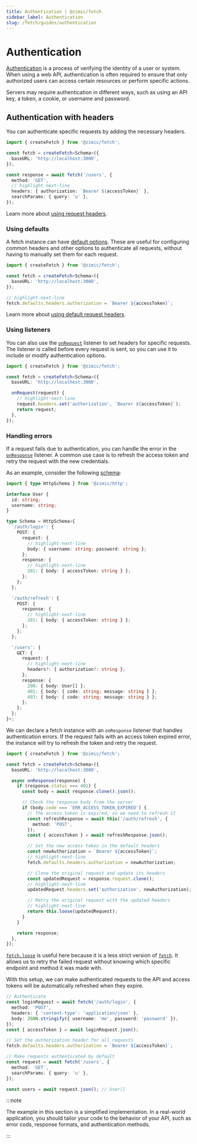 ```yaml
---
title: Authentication | @zimic/fetch
sidebar_label: Authentication
slug: /fetch/guides/authentication
---
```


# Authentication

[Authentication](https://developer.mozilla.org/docs/Web/HTTP/Guides/Authentication) is a process of verifying the
identity of a user or system. When using a web API, authentication is often required to ensure that only authorized
users can access certain resources or perform specific actions.

Servers may require authentication in different ways, such as using an API key, a token, a cookie, or username and
password.

## Authentication with headers

You can authenticate specific requests by adding the necessary headers.

```ts
import { createFetch } from '@zimic/fetch';

const fetch = createFetch<Schema>({
  baseURL: 'http://localhost:3000',
});

const response = await fetch('/users', {
  method: 'GET',
  // highlight-next-line
  headers: { authorization: `Bearer ${accessToken}` },
  searchParams: { query: 'u' },
});
```

Learn more about [using request headers](/docs/zimic-fetch/guides/1-headers.md#using-request-headers).

### Using defaults

A fetch instance can have [default options](/docs/zimic-fetch/api/2-fetch.md#defaults). These are useful for configuring
common headers and other options to authenticate all requests, without having to manually set them for each request.

```ts
import { createFetch } from '@zimic/fetch';

const fetch = createFetch<Schema>({
  baseURL: 'http://localhost:3000',
});

// highlight-next-line
fetch.defaults.headers.authorization = `Bearer ${accessToken}`;
```

Learn more about [using default request headers](/docs/zimic-fetch/guides/1-headers.md#using-default-request-headers).

### Using listeners

You can also use the [`onRequest`](/docs/zimic-fetch/api/2-fetch.md#onrequest) listener to set headers for specific
requests. The listener is called before every request is sent, so you can use it to include or modify authentication
options.

```ts
import { createFetch } from '@zimic/fetch';

const fetch = createFetch<Schema>({
  baseURL: 'http://localhost:3000',

  onRequest(request) {
    // highlight-next-line
    request.headers.set('authorization', `Bearer ${accessToken}`);
    return request;
  },
});
```

### Handling errors

If a request fails due to authentication, you can handle the error in the
[`onResponse`](/docs/zimic-fetch/api/2-fetch.md#onresponse) listener. A common use case is to refresh the access token
and retry the request with the new credentials.

As an example, consider the following [schema](/docs/zimic-http/guides/1-schemas.md):

```ts title='schema.ts'
import { type HttpSchema } from '@zimic/http';

interface User {
  id: string;
  username: string;
}

type Schema = HttpSchema<{
  '/auth/login': {
    POST: {
      request: {
        // highlight-next-line
        body: { username: string; password: string };
      };
      response: {
        // highlight-next-line
        201: { body: { accessToken: string } };
      };
    };
  };

  '/auth/refresh': {
    POST: {
      response: {
        // highlight-next-line
        201: { body: { accessToken: string } };
      };
    };
  };

  '/users': {
    GET: {
      request: {
        // highlight-next-line
        headers?: { authorization?: string };
      };
      response: {
        200: { body: User[] };
        401: { body: { code: string; message: string } };
        403: { body: { code: string; message: string } };
      };
    };
  };
}>;
```

We can declare a fetch instance with an `onResponse` listener that handles authentication errors. If the request fails
with an access token expired error, the instance will try to refresh the token and retry the request.

```ts
import { createFetch } from '@zimic/fetch';

const fetch = createFetch<Schema>({
  baseURL: 'http://localhost:3000',

  async onResponse(response) {
    if (response.status === 401) {
      const body = await response.clone().json();

      // Check the response body from the server
      if (body.code === 'ERR_ACCESS_TOKEN_EXPIRED') {
        // The access token is expired, so we need to refresh it
        const refreshResponse = await this('/auth/refresh', {
          method: 'POST',
        });
        const { accessToken } = await refreshResponse.json();

        // Set the new access token in the default headers
        const newAuthorization = `Bearer ${accessToken}`;
        // highlight-next-line
        fetch.defaults.headers.authorization = newAuthorization;

        // Clone the original request and update its headers
        const updatedRequest = response.request.clone();
        // highlight-next-line
        updatedRequest.headers.set('authorization', newAuthorization);

        // Retry the original request with the updated headers
        // highlight-next-line
        return this.loose(updatedRequest);
      }
    }

    return response;
  },
});
```

[`fetch.loose`](/docs/zimic-fetch/api/2-fetch.md#loose) is useful here because it is a less strict version of
[`fetch`](/docs/zimic-fetch/api/2-fetch.md). It allows us to retry the failed request without knowing which specific
endpoint and method it was made with.

With this setup, we can make authenticated requests to the API and access tokens will be automatically refreshed when
they expire.

```ts
// Authenticate
const loginRequest = await fetch('/auth/login', {
  method: 'POST',
  headers: { 'content-type': 'application/json' },
  body: JSON.stringify({ username: 'me', password: 'password' }),
});
const { accessToken } = await loginRequest.json();

// Set the authorization header for all requests
fetch.defaults.headers.authorization = `Bearer ${accessToken}`;

// Make requests authenticated by default
const request = await fetch('/users', {
  method: 'GET',
  searchParams: { query: 'u' },
});

const users = await request.json(); // User[]
```

:::note

The example in this section is a simplified implementation. In a real-world application, you should tailor your code to
the behavior of your API, such as error cods, response formats, and authentication methods.

:::
